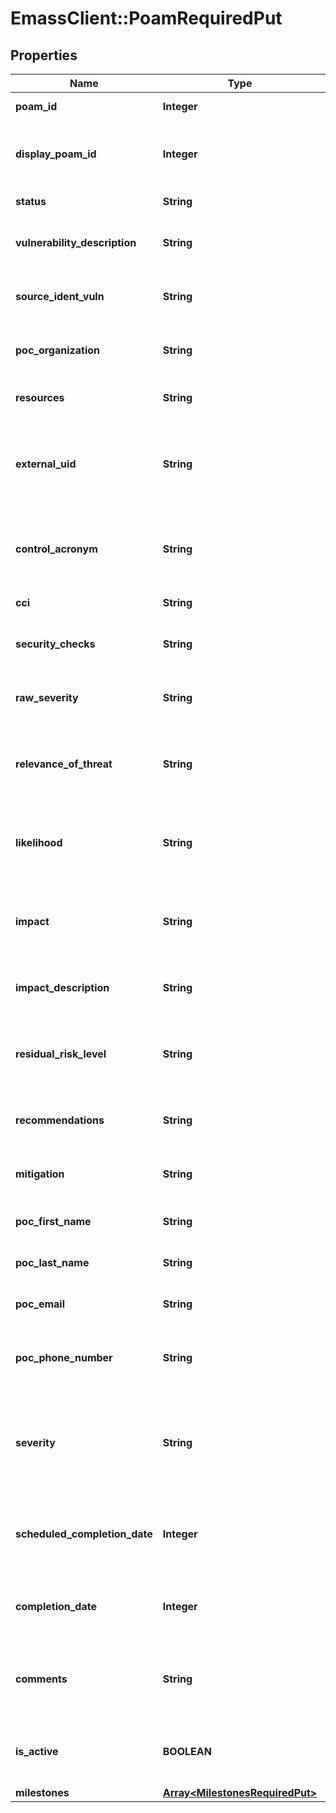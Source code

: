 # EmassClient::PoamRequiredPut

## Properties
Name | Type | Description | Notes
------------ | ------------- | ------------- | -------------
**poam_id** | **Integer** | [Required] Unique item identifier | [optional] 
**display_poam_id** | **Integer** | [Required] Globally unique identifier for individual POA&amp;M Items, seen on the front-end as “ID”. | [optional] 
**status** | **String** | [Required] The POA&amp;M status | [optional] 
**vulnerability_description** | **String** | [Required] Provide a description of the POA&amp;M Item. 2000 Characters. | [optional] 
**source_ident_vuln** | **String** | [Required] Include Source Identifying Vulnerability text. 2000 Characters. | [optional] 
**poc_organization** | **String** | [Required] Organization/Office represented. 100 Characters. | [optional] 
**resources** | **String** | [Required] List of resources used. 250 Characters. | [optional] 
**external_uid** | **String** | [Optional] Unique identifier external to the eMASS application for use with associating POA&amp;Ms. 100 Characters. | [optional] 
**control_acronym** | **String** | [Optional] Control acronym associated with the POA&amp;M Item. NIST SP 800-53 Revision 4 defined. | [optional] 
**cci** | **String** | CCI associated with POA&amp;M. | [optional] 
**security_checks** | **String** | [Optional] Security Checks that are associated with the POA&amp;M. | [optional] 
**raw_severity** | **String** | [Optional] Values include the following options (I,II,III) | [optional] 
**relevance_of_threat** | **String** | [Optional] Values include the following options (Very Low, Low, Moderate,High,Very High) | [optional] 
**likelihood** | **String** | [Optional] Values include the following options (Very Low, Low, Moderate,High,Very High) | [optional] 
**impact** | **String** | [Optional] Values include the following options (Very Low, Low, Moderate,High,Very High) | [optional] 
**impact_description** | **String** | [Optional] Include description of Security Control’s impact. | [optional] 
**residual_risk_level** | **String** | [Optional] Values include the following options (Very Low, Low, Moderate,High,Very High) | [optional] 
**recommendations** | **String** | [Optional] Include recommendations. Character Limit &#x3D; 2,000. | [optional] 
**mitigation** | **String** | [Optional] Include mitigation explanation. 2000 Characters. | [optional] 
**poc_first_name** | **String** | [Conditional] First name of POC. 100 Characters. | [optional] 
**poc_last_name** | **String** | [Conditional] Last name of POC. 100 Characters. | [optional] 
**poc_email** | **String** | [Conditional] Email address of POC. 100 Characters. | [optional] 
**poc_phone_number** | **String** | [Conditional] Phone number of POC (area code) ***-**** format. 100 Characters. | [optional] 
**severity** | **String** | [Conditional] Required for approved items. Values include the following options: (Very Low, Low, Moderate,High,Very High) | [optional] 
**scheduled_completion_date** | **Integer** | [Conditional] Required for ongoing and completed POA&amp;M items. Unix time format. | [optional] 
**completion_date** | **Integer** | [Conditional] Field is required for completed POA&amp;M items. Unix time format. | [optional] 
**comments** | **String** | [Conditional] Field is required for completed and risk accepted POA&amp;M items. 2000 Characters | [optional] 
**is_active** | **BOOLEAN** | [Conditional] Optionally used in PUT to delete milestones when updating a POA&amp;M. | [optional] 
**milestones** | [**Array&lt;MilestonesRequiredPut&gt;**](MilestonesRequiredPut.md) |  | [optional] 

